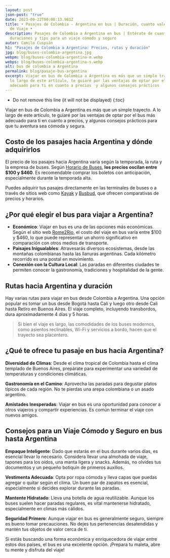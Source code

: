 ```yaml
---
layout: post
json-post: "true"
date: 2023-09-22T00:08:13.981Z
title: • Pasajes de Colombia - Argentina en bus | Duración, cuanto vale y Tips
  de Viaje •
description: Pasajes de Colombia a Argentina en bus | Entérate de cuanto vale,
  duraciones y tips para un viaje cómodo y seguro
autor: Camilo Cuspián
h1: "Pasajes de Colombia a Argentina: Precios, rutas y duración"
jpg: blog/buses-colombia-argentina.jpg
webpm: blog/buses-colombia-argentina-m.webp
webps: blog/buses-colombia-argentina-s.webp
alt: bus de colombia a Argentina
permalink: blog/pasaje-bus-argentina
excerpt: Viajar en bus de Colombia a Argentina es más que un simple trayecto; A
  lo largo de este artículo, te guiaré por las ventajas de optar por el bus mas
  adecuado para ti en cuanto a precios  y algunos consejos prácticos
---
```

* Do not remove this line (it will not be displayed)
  {:toc}

Viajar en bus de Colombia a Argentina es más que un simple trayecto. A lo largo de este artículo, te guiaré por las ventajas de optar por el bus más adecuado para ti en cuanto a precios, y algunos consejos prácticos para que tu aventura sea cómoda y segura.

## Costo de los pasajes hacia Argentina y dónde adquirirlos

El precio de los pasajes hacia Argentina varía según la temporada, la ruta y la empresa de buses. Según [Horario de Buses](https://www.horariodebuses.com.co/argentina.html), **los precios oscilan entre $100 y $460**. Es recomendable comprar los boletos con anticipación, especialmente durante la temporada alta.

Puedes adquirir tus pasajes directamente en las terminales de buses o a través de sitios web como [Kayak](https://www.kayak.com.co/vuelos/Bogota-Aeropuerto-Internacional-El-Dorado-BOG/Argentina-AR0) y [Busbud](https://www.busbud.com/es-419/country/co), que ofrecen comparativas de precios y horarios.

## ¿Por qué elegir el bus para viajar a Argentina?



* **Económico**: Viajar en bus es una de las opciones más económicas. Según el sitio web [Rome2Rio](https://www.rome2rio.com/es/s/Colombia/Buenos-Aires), el costo del viaje en bus varía entre $100 y $460, lo que puede representar un ahorro significativo en comparación con otros medios de transporte.
* **Paisajes Inigualables**: Atravesarás diversos ecosistemas, desde las montañas colombianas hasta las llanuras argentinas. Cada kilómetro recorrido es una postal en movimiento.
* **Conexión con la Cultura Local**: Las paradas en diferentes ciudades te permiten conocer la gastronomía, tradiciones y hospitalidad de la gente.

## Rutas hacia Argentina y duración

Hay varias rutas para viajar en bus desde Colombia a Argentina. Una opción popular es tomar un bus desde Bogotá hasta Cali y luego otro desde Cali hasta Retiro en Buenos Aires. El viaje completo, incluyendo transbordos, dura aproximadamente 4 días y 5 horas.

> Si bien el viaje es largo, las comodidades de los buses modernos, como asientos reclinables, Wi-Fi y servicios a bordo, hacen que el trayecto sea placentero.

## ¿Qué te ofrece tu pasaje en bus hacia Argentina?

**Diversidad de Climas**: Desde el clima tropical de Colombia hasta el clima templado de Buenos Aires, prepárate para experimentar una variedad de temperaturas y condiciones climáticas.

**Gastronomía en el Camino**: Aprovecha las paradas para degustar platos típicos de cada región. No te pierdas una arepa colombiana o un asado argentino.

**Amistades Inesperadas**: Viajar en bus es una oportunidad para conocer a otros viajeros y compartir experiencias. Es común terminar el viaje con nuevos amigos.

## Consejos para un Viaje Cómodo y Seguro en bus hasta Argentina

**Empaque Inteligente**: Dado que estarás en el bus durante varios días, es esencial llevar lo necesario. Considera llevar una almohada de viaje, tapones para los oídos, una manta ligera y snacks. Además, no olvides tus documentos y un pequeño botiquín de primeros auxilios.

**Vestimenta Adecuada**: Opta por ropa cómoda y lleva capas que puedas agregar o quitar según el clima. Un buen par de zapatos es esencial, especialmente si decides explorar durante las paradas.

**Mantente Hidratado**: Lleva una botella de agua reutilizable. Aunque los buses suelen hacer paradas regulares, es vital mantenerse hidratado, especialmente en climas más cálidos.

**Seguridad Primero**: Aunque viajar en bus es generalmente seguro, siempre es bueno tomar precauciones. No dejes tus pertenencias desatendidas y mantén tus objetos de valor cerca de ti.

Si estás buscando una forma económica y enriquecedora de viajar entre estos dos países, el bus es una excelente opción. ¡Prepara tu maleta, abre tu mente y disfruta del viaje!